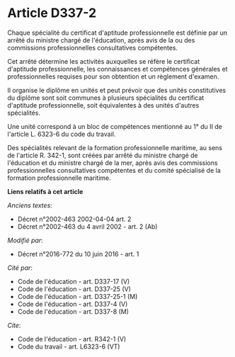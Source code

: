 # Article D337-2

Chaque spécialité du certificat d'aptitude professionnelle est définie par un arrêté du ministre chargé de l'éducation, après
avis de la ou des commissions professionnelles consultatives compétentes. 

Cet arrêté détermine les activités auxquelles se réfère le certificat d'aptitude professionnelle, les connaissances et
compétences générales et professionnelles requises pour son obtention et un règlement d'examen. 

Il organise le diplôme en unités et peut prévoir que des unités constitutives du diplôme sont soit communes à plusieurs
spécialités du certificat d'aptitude professionnelle, soit équivalentes à des unités d'autres spécialités. 

Une unité correspond à un bloc de compétences mentionné au 1° du II de l'article L. 6323-6 du code du travail. 

Des spécialités relevant de la formation professionnelle maritime, au sens de l'article R. 342-1, sont créées par arrêté du
ministre chargé de l'éducation et du ministre chargé de la mer, après avis des commissions professionnelles consultatives
compétentes et du comité spécialisé de la formation professionnelle maritime.

**Liens relatifs à cet article**

_Anciens textes_:

  - Décret n°2002-463 2002-04-04 art. 2
  - Décret n°2002-463 du 4 avril 2002 - art. 2 (Ab)

_Modifié par_:

  - Décret n°2016-772 du 10 juin 2016 - art. 1

_Cité par_:

  - Code de l'éducation - art. D337-17 (V)
  - Code de l'éducation - art. D337-25 (V)
  - Code de l'éducation - art. D337-25-1 (M)
  - Code de l'éducation - art. D337-4 (V)
  - Code de l'éducation - art. D337-8 (M)

_Cite_:

  - Code de l'éducation - art. R342-1 (V)
  - Code du travail - art. L6323-6 (VT)
